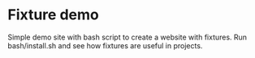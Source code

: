 # Fixture demo

Simple demo site with bash script to create a website with fixtures.  Run bash/install.sh and see how 
fixtures are useful in projects.